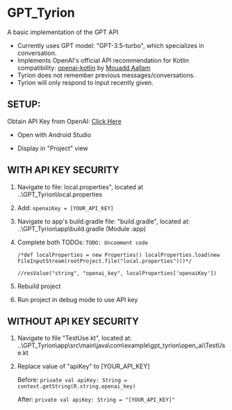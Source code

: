 # GPT_Tyrion
A basic implementation of the GPT API

- Currently uses GPT model: "GPT-3.5-turbo", which specializes in conversation.
- Implements OpenAI's official API recommendation for Kotlin compatibility: [openai-kotlin](https://github.com/aallam/openai-kotlin) by [Mouadd Aallam](https://github.com/aallam)
- Tyrion does not remember previous messages/conversations.
- Tyrion will only respond to input recently given.

SETUP:
--------------------------------------------------------------------------------------------------
Obtain API Key from OpenAI: [Click Here](https://platform.openai.com/account/api-keys)

- Open with Android Studio
   
- Display in "Project" view

WITH API KEY SECURITY
--------------------------------------------------------------------------------------------------
1. Navigate to file: local.properties", located at ..\GPT_Tyrion\local.properties
2. Add: `openaiKey = [YOUR_API_KEY]`
3. Navigate to app's build.gradle file: "build.gradle", located at: ..\GPT_Tyrion\app\build.gradle (Module :app)
4. Complete both TODOs: `TODO: Uncomment code`
   
   `/*def localProperties = new Properties()
      localProperties.load(new FileInputStream(rootProject.file("local.properties")))*/`
   
   `//resValue("string", "openai_key", localProperties['openaiKey'])`
         
6. Rebuild project
7. Run project in debug mode to use API key

WITHOUT API KEY SECURITY
--------------------------------------------------------------------------------------------------
1. Navigate to file "TestUse.kt", located at: ..\GPT_Tyrion\app\src\main\java\com\example\gpt_tyrion\open_ai\TestUse.kt
2. Replace value of "apiKey" to [YOUR_API_KEY]
   
   Before: `private val apiKey: String = context.getString(R.string.openai_key)`
   
   After: `private val apiKey: String = "[YOUR_API_KEY]"`
